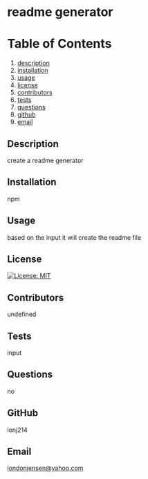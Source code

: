 # readme generator

# Table of Contents
1. [description](#description)
2. [installation](#installation)
3. [usage](#usage)
4. [license](#license)
5. [contributors](#contributors)
6. [tests](#tests)
7. [questions](#questions)
8. [github](#github)
9. [email](#email)

## Description
create a readme generator

## Installation
npm

## Usage
based on the input it will create the readme file

## License
[![License: MIT](https://img.shields.io/badge/License-MIT-yellow.svg)](https://opensource.org/licenses/MIT)

## Contributors
undefined

## Tests
input

## Questions
no

## GitHub
lonj214

## Email
londonjensen@yahoo.com


